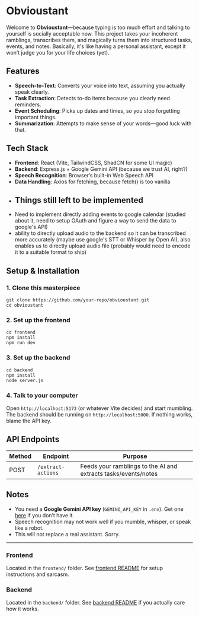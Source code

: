# Obvioustant

Welcome to **Obvioustant**—because typing is too much effort and talking to yourself is socially acceptable now. This project takes your incoherent ramblings, transcribes them, and magically turns them into structured tasks, events, and notes. Basically, it's like having a personal assistant, except it won’t judge you for your life choices (yet).

## Features
- **Speech-to-Text**: Converts your voice into text, assuming you actually speak clearly.
- **Task Extraction**: Detects to-do items because you clearly need reminders.
- **Event Scheduling**: Picks up dates and times, so you stop forgetting important things.
- **Summarization**: Attempts to make sense of your words—good luck with that.

## Tech Stack
- **Frontend**: React (Vite, TailwindCSS, ShadCN for some UI magic)
- **Backend**: Express.js + Google Gemini API (because we trust AI, right?)
- **Speech Recognition**: Browser’s built-in Web Speech API
- **Data Handling**: Axios for fetching, because fetch() is too vanilla
- 
  ## Things still left to be implemented
- Need to implement directly adding events to google calendar (studied about it, need to setup OAuth and figure a way to send the data to google's API)
- ability to directly upload audio to the backend so it can be transcribed more accurately (maybe use google's STT or Whisper by Open AI), also enables us to directly upload audio file (probably would need to encode it to a suitable format to ship) 

## Setup & Installation

### 1. Clone this masterpiece
```
git clone https://github.com/your-repo/obvioustant.git
cd obvioustant
```

### 2. Set up the frontend
```
cd frontend
npm install
npm run dev
```

### 3. Set up the backend
```
cd backend
npm install
node server.js
```

### 4. Talk to your computer
Open `http://localhost:5173` (or whatever Vite decides) and start mumbling. The backend should be running on `http://localhost:5000`. If nothing works, blame the API key.

## API Endpoints
| Method | Endpoint | Purpose |
|--------|-------------|---------|
| POST | `/extract-actions` | Feeds your ramblings to the AI and extracts tasks/events/notes |

## Notes
- You need a **Google Gemini API key** (`GEMINI_API_KEY` in `.env`). Get one [here](https://ai.google.dev/) if you don’t have it.
- Speech recognition may not work well if you mumble, whisper, or speak like a robot.
- This will not replace a real assistant. Sorry.
  

---

### Frontend
Located in the `frontend/` folder. See [frontend README](frontend/README.md) for setup instructions and sarcasm.

### Backend
Located in the `backend/` folder. See [backend README](backend/README.md) if you actually care how it works.

